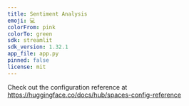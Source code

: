 ```yaml
---
title: Sentiment Analysis
emoji: 💻
colorFrom: pink
colorTo: green
sdk: streamlit
sdk_version: 1.32.1
app_file: app.py
pinned: false
license: mit
---
```


Check out the configuration reference at https://huggingface.co/docs/hub/spaces-config-reference

